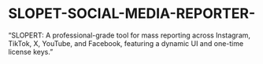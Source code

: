 # SLOPET-SOCIAL-MEDIA-REPORTER-
“SLOPERT: A professional-grade tool for mass reporting across Instagram, TikTok, X, YouTube, and Facebook, featuring a dynamic UI and one-time license keys.”
